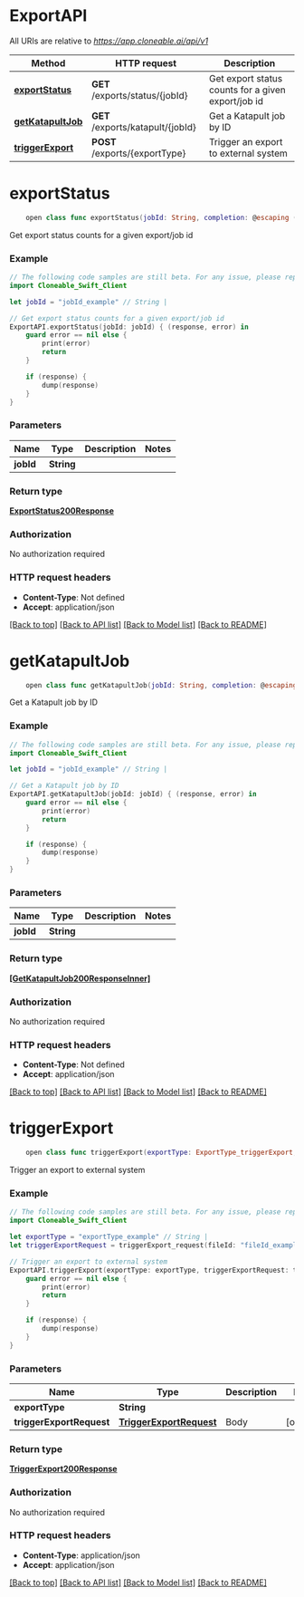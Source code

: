 # ExportAPI

All URIs are relative to *https://app.cloneable.ai/api/v1*

Method | HTTP request | Description
------------- | ------------- | -------------
[**exportStatus**](ExportAPI.md#exportstatus) | **GET** /exports/status/{jobId} | Get export status counts for a given export/job id
[**getKatapultJob**](ExportAPI.md#getkatapultjob) | **GET** /exports/katapult/{jobId} | Get a Katapult job by ID
[**triggerExport**](ExportAPI.md#triggerexport) | **POST** /exports/{exportType} | Trigger an export to external system


# **exportStatus**
```swift
    open class func exportStatus(jobId: String, completion: @escaping (_ data: ExportStatus200Response?, _ error: Error?) -> Void)
```

Get export status counts for a given export/job id

### Example
```swift
// The following code samples are still beta. For any issue, please report via http://github.com/OpenAPITools/openapi-generator/issues/new
import Cloneable_Swift_Client

let jobId = "jobId_example" // String | 

// Get export status counts for a given export/job id
ExportAPI.exportStatus(jobId: jobId) { (response, error) in
    guard error == nil else {
        print(error)
        return
    }

    if (response) {
        dump(response)
    }
}
```

### Parameters

Name | Type | Description  | Notes
------------- | ------------- | ------------- | -------------
 **jobId** | **String** |  | 

### Return type

[**ExportStatus200Response**](ExportStatus200Response.md)

### Authorization

No authorization required

### HTTP request headers

 - **Content-Type**: Not defined
 - **Accept**: application/json

[[Back to top]](#) [[Back to API list]](../README.md#documentation-for-api-endpoints) [[Back to Model list]](../README.md#documentation-for-models) [[Back to README]](../README.md)

# **getKatapultJob**
```swift
    open class func getKatapultJob(jobId: String, completion: @escaping (_ data: [GetKatapultJob200ResponseInner]?, _ error: Error?) -> Void)
```

Get a Katapult job by ID

### Example
```swift
// The following code samples are still beta. For any issue, please report via http://github.com/OpenAPITools/openapi-generator/issues/new
import Cloneable_Swift_Client

let jobId = "jobId_example" // String | 

// Get a Katapult job by ID
ExportAPI.getKatapultJob(jobId: jobId) { (response, error) in
    guard error == nil else {
        print(error)
        return
    }

    if (response) {
        dump(response)
    }
}
```

### Parameters

Name | Type | Description  | Notes
------------- | ------------- | ------------- | -------------
 **jobId** | **String** |  | 

### Return type

[**[GetKatapultJob200ResponseInner]**](GetKatapultJob200ResponseInner.md)

### Authorization

No authorization required

### HTTP request headers

 - **Content-Type**: Not defined
 - **Accept**: application/json

[[Back to top]](#) [[Back to API list]](../README.md#documentation-for-api-endpoints) [[Back to Model list]](../README.md#documentation-for-models) [[Back to README]](../README.md)

# **triggerExport**
```swift
    open class func triggerExport(exportType: ExportType_triggerExport, triggerExportRequest: TriggerExportRequest? = nil, completion: @escaping (_ data: TriggerExport200Response?, _ error: Error?) -> Void)
```

Trigger an export to external system

### Example
```swift
// The following code samples are still beta. For any issue, please report via http://github.com/OpenAPITools/openapi-generator/issues/new
import Cloneable_Swift_Client

let exportType = "exportType_example" // String | 
let triggerExportRequest = triggerExport_request(fileId: "fileId_example", exportType: "exportType_example", nodeUrl: "nodeUrl_example", jobId: "jobId_example", nodeId: "nodeId_example", connectionId: "connectionId_example", sectionId: "sectionId_example", attachments: [triggerExport_request_oneOf_attachments_inner(manualHeight: "manualHeight_example", height: "height_example", pixelSelection: [triggerExport_request_oneOf_attachments_inner_pixel_selection_inner(percentX: 123, percentY: 123)], type: "type_example")], elements: ["elements_example"], columns: ["columns_example"], data: ["TODO"], filename: "filename_example") // TriggerExportRequest | Body (optional)

// Trigger an export to external system
ExportAPI.triggerExport(exportType: exportType, triggerExportRequest: triggerExportRequest) { (response, error) in
    guard error == nil else {
        print(error)
        return
    }

    if (response) {
        dump(response)
    }
}
```

### Parameters

Name | Type | Description  | Notes
------------- | ------------- | ------------- | -------------
 **exportType** | **String** |  | 
 **triggerExportRequest** | [**TriggerExportRequest**](TriggerExportRequest.md) | Body | [optional] 

### Return type

[**TriggerExport200Response**](TriggerExport200Response.md)

### Authorization

No authorization required

### HTTP request headers

 - **Content-Type**: application/json
 - **Accept**: application/json

[[Back to top]](#) [[Back to API list]](../README.md#documentation-for-api-endpoints) [[Back to Model list]](../README.md#documentation-for-models) [[Back to README]](../README.md)


